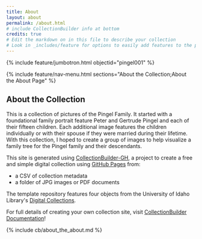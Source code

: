 ```yaml
---
title: About
layout: about
permalink: /about.html
# include CollectionBuilder info at bottom
credits: true
# Edit the markdown on in this file to describe your collection
# Look in _includes/feature for options to easily add features to the page
---
```


{% include feature/jumbotron.html objectid="pingel001" %}

{% include feature/nav-menu.html sections="About the Collection;About the About Page" %}

## About the Collection
This is a collection of pictures of the Pingel Family.  It started with a foundational family portrait feature Peter and Gertrude Pingel and each of their fifteen children.  Each additional image features the children individually or with their spouse if they were married during their lifetime.  With this collection, I hoped to create a group of images to help visualize a family tree for the Pingel family and their descendants.

This site is generated using [CollectionBuilder-GH](https://collectionbuilding.github.io/gh/), a project to create a free and simple digital collection using [GitHub Pages](https://pages.github.com/) from: 

- a CSV of collection metadata
- a folder of JPG images or PDF documents

The template repository features four objects from the University of Idaho Library's [Digital Collections](https://www.lib.uidaho.edu/digital). 

For full details of creating your own collection site, visit [CollectionBuilder Documentation](https://collectionbuilder.github.io/cb-docs/)!

<!-- IMPORTANT!!! DELETE this comment and the include below when you are finished editing this page for your collection. The include below introduces about page features. They will show up on your collection's about page until you delete it.  -->
{% include cb/about_the_about.md %} 
